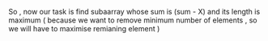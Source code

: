 So , now our task is find subaarray whose sum is (sum - X) and its length is maximum ( because we want to remove minimum number of elements , so we will have to maximise remianing element )